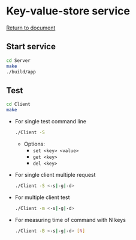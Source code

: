 # Key-value-store service

[Return to document](./README.md)

## Start service

```sh
cd Server
make
./build/app
```

## Test

```sh
cd Client
make
```

- For single test command line
    ```sh
    ./Client -S
    ```

  - Options:
    - `set <key> <value>`
    - `get <key>`
    - `del <key>`
- For single client multiple request
    ```sh
    ./Client -S <-s|-g|-d>
    ```

- For multiple client test
    ```sh
    ./Client -m <-s|-g|-d>
    ```

- For measuring time of command with N keys
    ```sh
    ./Client -B <-s|-g|-d> [N]
    ```